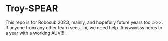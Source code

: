 # Troy-SPEAR
This repo is for Robosub 2023, mainly, and hopefully future years too :>>>. If anyone from any other team sees...hi, we need help. Anywaysss heres to a year with a working AUV!!!!
